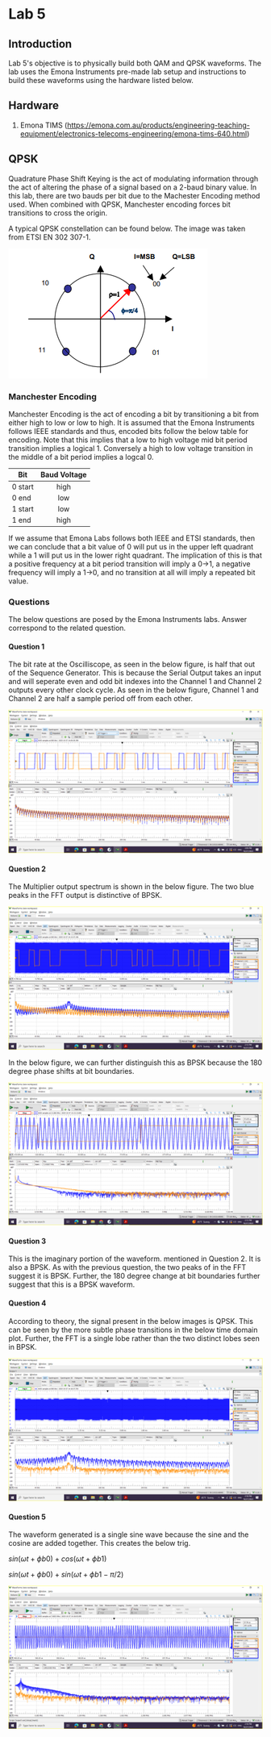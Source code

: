 # Lab 5

## Introduction
Lab 5's objective is to physically build both QAM and QPSK waveforms. The lab uses the Emona Instruments pre-made lab setup and instructions to build these waveforms using the hardware listed below.

## Hardware
1. Emona TIMS (https://emona.com.au/products/engineering-teaching-equipment/electronics-telecoms-engineering/emona-tims-640.html)

## QPSK
Quadrature Phase Shift Keying is the act of modulating information through the act of altering the phase of a signal based on a 2-baud binary value. In this lab, there are two bauds per bit due to the 
Machester Encoding method used. When combined with QPSK, Manchester encoding forces bit transitions to cross the origin.

A typical QPSK constellation can be found below. The image was taken from ETSI EN 302 307-1.

![Image](https://github.com/Ryankearns9/DigComm_Lab5/blob/main/imgs/QPSK_Constellation.PNG)

### Manchester Encoding
Manchester Encoding is the act of encoding a bit by transitioning a bit from either high to low or low to high. It is assumed that the Emona Instruments follows IEEE standards and thus, encoded bits 
follow the below table for encoding. Note that this implies that a low to high voltage mid bit period transition implies a logical 1. Conversely a high to low voltage transition in the middle of a bit 
period implies a logcal 0.

| Bit        | Baud Voltage |
| ---------- |:------------:|
| 0 start    | high         |
| 0 end      | low          |
| 1 start    | low          |
| 1 end      | high         |

If we assume that Emona Labs follows both IEEE and ETSI standards, then we can conclude that a bit value of 0 will put us in the upper left quadrant while a 1 will put us in the lower right quadrant.
The implication of this is that a positive frequency at a bit period transition will imply a 0->1, a negative frequency will imply a 1->0, and no transition at all will imply a repeated bit value.

### Questions
The below questions are posed by the Emona Instruments labs. Answer correspond to the related question.

#### Question 1
The bit rate at the Oscilliscope, as seen in the below figure, is half that out of the Sequence Generator. This is because the Serial Output takes an input and will seperate even and odd bit indexes 
into the Channel 1 and Channel 2 outputs every other clock cycle. As seen in the below figure, Channel 1 and Channel 2 are half a sample period off from each other. 

![Image](https://github.com/Ryankearns9/DigComm_Lab5/blob/main/imgs/Lab_5_QPSK/picture_1.png)

#### Question 2
The Multiplier output spectrum is shown in the below figure. The two blue peaks in the FFT output is distinctive of BPSK.

![Image](https://github.com/Ryankearns9/DigComm_Lab5/blob/main/imgs/Lab_5_QPSK/picture_2b.png)

In the below figure, we can further distinguish this as BPSK because the 180 degree phase shifts at bit boundaries.

![Image](https://github.com/Ryankearns9/DigComm_Lab5/blob/main/imgs/Lab_5_QPSK/picture_2a.png)

#### Question 3
This is the imaginary portion of the waveform. mentioned in Question 2. It is also a BPSK. As with the previous question, the two peaks of in the FFT suggest it is BPSK.
Further, the 180 degree change at bit boundaries further suggest that this is a BPSK waveform.


#### Question 4
According to theory, the signal present in the below images is QPSK. This can be seen by the more subtle phase transitions in the below time domain plot. Further, the FFT is a single lobe rather than 
the two distinct lobes seen in BPSK.

![Image](https://github.com/Ryankearns9/DigComm_Lab5/blob/main/imgs/Lab_5_QPSK/picture_3b.png)

#### Question 5
The waveform generated is a single sine wave because the sine and the cosine are added together. This creates the below trig.

$sin(\omega t + \phi b0) + cos(\omega t + \phi b1)$

$sin(\omega t + \phi b0) + sin(\omega t + \phi b1 - \pi /2)$


![Image](https://github.com/Ryankearns9/DigComm_Lab5/blob/main/imgs/Lab_5_QPSK/picture_3a.png)

